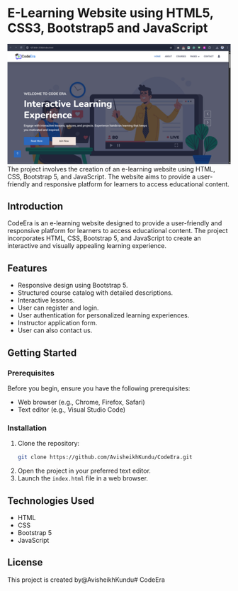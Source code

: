 # E-Learning Website using HTML5, CSS3, Bootstrap5 and JavaScript 


![E-Learning Platform](Home.png)
The project involves the creation of an e-learning website using HTML, CSS, Bootstrap 5, and JavaScript. The website aims to provide a user-friendly and responsive platform for learners to access educational content. 


## Introduction

CodeEra is an e-learning website designed to provide a user-friendly and responsive platform for learners to access educational content. The project incorporates HTML, CSS, Bootstrap 5, and JavaScript to create an interactive and visually appealing learning experience.

## Features

- Responsive design using Bootstrap 5.
- Structured course catalog with detailed descriptions.
- Interactive lessons.
- User can register and login.
- User authentication for personalized learning experiences.
- Instructor application form.
- User can also contact us.

## Getting Started

### Prerequisites

Before you begin, ensure you have the following prerequisites:

- Web browser (e.g., Chrome, Firefox, Safari)
- Text editor (e.g., Visual Studio Code)

### Installation

1. Clone the repository:
   ```bash
   git clone https://github.com/AvisheikhKundu/CodeEra.git

2. Open the project in your preferred text editor.
3. Launch the `index.html` file in a web browser.

## Technologies Used

- HTML
- CSS
- Bootstrap 5
- JavaScript


## License

This project is created by@AvisheikhKundu#   C o d e E r a 
 
 
